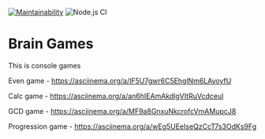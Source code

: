 [![Maintainability](https://api.codeclimate.com/v1/badges/a99a88d28ad37a79dbf6/maintainability)](https://codeclimate.com/github/codeclimate/codeclimate/maintainability)
![Node.js CI](https://github.com/leetvig/frontend-project-lvl1/workflows/Node.js%20CI/badge.svg)

# Brain Games

This is console games

Even game - https://asciinema.org/a/IF5U7gwr6C5EhglNm6LAyoyfU

Calc game - https://asciinema.org/a/an6hIEAmAkdlgVItRuVcdceul

GCD game - https://asciinema.org/a/MF9a8GnxuNkcrofcVmAMupcJ8

Progression game - https://asciinema.org/a/wEg5UEeIseQzCcT7s3OdKs9Fg